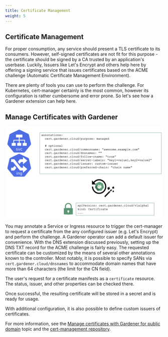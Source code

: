 ```yaml
---
title: Certificate Management
weight: 5
---
```


## Certificate Management

For proper consumption, any service should present a TLS certificate to its consumers. However, self-signed certificates are not fit for this purpose - the certificate should be signed by a CA trusted by an application's userbase. Luckily, Issuers like Let's Encrypt and others help here by offering a signing service that issues certificates based on the ACME challenge (Automatic Certificate Management Environment).

There are plenty of tools you can use to perform the challenge. For Kubernetes, cert-manager certainly is the most common, however its configuration is rather cumbersome and error prone. So let's see how a Gardener extension can help here.

## Manage Certificates with Gardener

![manage-certificates](./images/manage-certificates.png)

You may annotate a Service or Ingress resource to trigger the cert-manager to request a certificate from the any configured issuer (e.g. Let's Encrypt) and perform the challenge. A Gardener operator can add a default issuer for convenience.
With the DNS extension discussed previously, setting up the DNS TXT record for the ACME challenge is fairly easy. The requested certificate can be customized by the means of several other annotations known to the controller. Most notably, it is possible to specify SANs via `cert.gardener.cloud/dnsnames` to accommodate domain names that have more than 64 characters (the limit for the CN field).

The user's request for a certificate manifests as a `certificate` resource. The status, issuer, and other properties can be checked there.

Once successful, the resulting certificate will be stored in a secret and is ready for usage.

With additional configuration, it is also possible to define custom issuers of certificates.

For more information, see the [Manage certificates with Gardener for public domain](https://github.com/gardener/gardener-extension-shoot-cert-service/blob/master/docs/usage/request_cert.md) topic and the [cert-management repository](https://github.com/gardener/cert-management#follow-cname).
